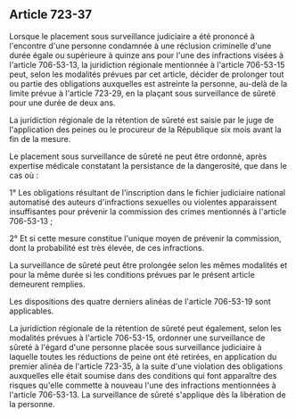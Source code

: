 Article 723-37
----
Lorsque le placement sous surveillance judiciaire a été prononcé à l'encontre
d'une personne condamnée à une réclusion criminelle d'une durée égale ou
supérieure à quinze ans pour l'une des infractions visées à l'article 706-53-13,
la juridiction régionale mentionnée à l'article 706-53-15 peut, selon les
modalités prévues par cet article, décider de prolonger tout ou partie des
obligations auxquelles est astreinte la personne, au-delà de la limite prévue à
l'article 723-29, en la plaçant sous surveillance de sûreté pour une durée de
deux ans.

La juridiction régionale de la rétention de sûreté est saisie par le juge de
l'application des peines ou le procureur de la République six mois avant la fin
de la mesure.

Le placement sous surveillance de sûreté ne peut être ordonné, après expertise
médicale constatant la persistance de la dangerosité, que dans le cas où :

1° Les obligations résultant de l'inscription dans le fichier judiciaire
national automatisé des auteurs d'infractions sexuelles ou violentes
apparaissent insuffisantes pour prévenir la commission des crimes mentionnés à
l'article 706-53-13 ;

2° Et si cette mesure constitue l'unique moyen de prévenir la commission, dont
la probabilité est très élevée, de ces infractions.

La surveillance de sûreté peut être prolongée selon les mêmes modalités et pour
la même durée si les conditions prévues par le présent article demeurent
remplies.

Les dispositions des quatre derniers alinéas de l'article 706-53-19 sont
applicables.

La juridiction régionale de la rétention de sûreté peut également, selon les
modalités prévues à l'article 706-53-15, ordonner une surveillance de sûreté à
l'égard d'une personne placée sous surveillance judiciaire à laquelle toutes les
réductions de peine ont été retirées, en application du premier alinéa de
l'article 723-35, à la suite d'une violation des obligations auxquelles elle
était soumise dans des conditions qui font apparaître des risques qu'elle
commette à nouveau l'une des infractions mentionnées à l'article 706-53-13. La
surveillance de sûreté s'applique dès la libération de la personne.
